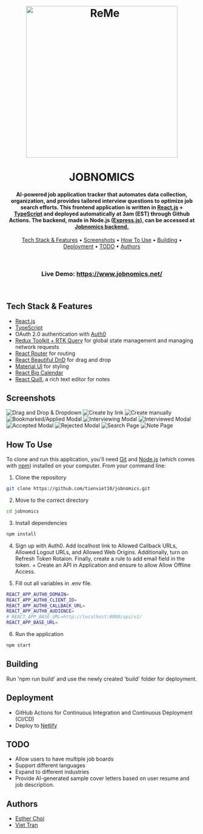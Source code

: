 <h1 align="center">
  <br>
  <a href="https://jobnomics.net/"><img src="https://user-images.githubusercontent.com/70352144/228985158-dbfd0ef1-3df7-4628-8161-5011e6db8cf0.png" alt="ReMe" width="400"></a>
  <br>
  <br>
  JOBNOMICS
  <br>

</h1>

<h4 align="center">AI-powered job application tracker that automates data collection, organization, and provides tailored interview questions to optimize job search efforts. This frontend application is written in <a href="https://reactjs.org/">React.js</a> + <a href="https://www.typescriptlang.org/">TypeScript</a> and deployed automatically at 3am (EST) through Github Actions. The backend, made in Node.js (<a href="https://expressjs.com/">Express.js</a>), can be accessed at <a href="https://github.com/esther-sh-choi/jobnomics-api">Jobnomics backend.</a></h4>

<p align="center">
  <a href="#key-features">Tech Stack & Features</a> •
  <a href="#screenshots">Screenshots</a> •
  <a href="#how-to-use">How To Use</a> •
  <a href="#building">Building</a> •
  <a href="#deployment">Deployment</a> •
  <a href="#todo">TODO</a> •
  <a href="#authors">Authors</a> 
</p>

<br>
<h3 align="center">Live Demo: <a href="https://www.jobnomics.net/">https://www.jobnomics.net/</a></h3>
<br>

## Tech Stack & Features

- [React.js](https://reactjs.org)
- [TypeScript](https://www.typescriptlang.org/)
- OAuth 2.0 authentication with [Auth0](https://auth0.com/)
- [Redux Toolkit + RTK Query](https://redux-toolkit.js.org/) for global state management and managing network requests
- [React Router](https://reactrouter.com/) for routing
- [React Beautiful DnD](https://github.com/atlassian/react-beautiful-dnd) for drag and drop
- [Material UI](https://mui.com/) for styling
- [React Big Calendar](https://github.com/jquense/react-big-calendar)
- [React Quill](https://github.com/jquense/react-big-calendar), a rich text editor for notes

## Screenshots

![Drag and Drop & Dropdown](https://github.com/tienviet10/jobnomics/blob/dev/public/screenshots/dragdrop_dropdown_date.gif?raw=true)
![Create by link](https://github.com/tienviet10/jobnomics/blob/dev/public/screenshots/create_link.png?raw=true)
![Create manually](https://github.com/tienviet10/jobnomics/blob/dev/public/screenshots/create_manual.png?raw=true)
![Bookmarked/Applied Modal](https://github.com/tienviet10/jobnomics/blob/dev/public/screenshots/bookmarked_applied_modal.gif?raw=true)
![Interviewing Modal](https://github.com/tienviet10/jobnomics/blob/dev/public/screenshots/interviewing_modal.gif?raw=true)
![Interviewed Modal](https://github.com/tienviet10/jobnomics/blob/dev/public/screenshots/interviewed_modal.gif?raw=true)
![Accepted Modal](https://github.com/tienviet10/jobnomics/blob/dev/public/screenshots/accepted_modal.png?raw=true)
![Rejected Modal](https://github.com/tienviet10/jobnomics/blob/dev/public/screenshots/rejected_modal.gif?raw=true)
![Search Page](https://github.com/tienviet10/jobnomics/blob/dev/public/screenshots/search_page.gif?raw=true)
![Note Page](https://github.com/tienviet10/jobnomics/blob/dev/public/screenshots/note_page.gif?raw=true)

## How To Use

To clone and run this application, you'll need [Git](https://git-scm.com) and [Node.js](https://nodejs.org/en/download/) (which comes with [npm](http://npmjs.com)) installed on your computer. From your command line:

1. Clone the repository

```sh
git clone https://github.com/tienviet10/jobnomics.git
```

2. Move to the correct directory

```sh
cd jobnomics
```

3. Install dependencies

```sh
npm install
```

4. Sign up with Auth0. Add localhost link to Allowed Callback URLs, Allowed Logout URLs, and Allowed Web Origins. Additionally, turn on Refresh Token Rotaion. Finally, create a rule to add email field in the token. + Create an API in Application and ensure to allow Allow Offline Access.

5. Fill out all variables in .env file.

```sh
REACT_APP_AUTH0_DOMAIN=
REACT_APP_AUTH0_CLIENT_ID=
REACT_APP_AUTH0_CALLBACK_URL=
REACT_APP_AUTH0_AUDIENCE=
# REACT_APP_BASE_URL=http://localhost:8080/api/v1/
REACT_APP_BASE_URL=
```

6. Run the application

```sh
npm start
```

## Building

Run 'npm run build' and use the newly created 'build' folder for deployment.

## Deployment

- GitHub Actions for Continuous Integration and Continuous Deployment (CI/CD)
- Deploy to <a href="https://www.netlify.com">Netlify</a>

## TODO

- Allow users to have multiple job boards
- Support different languages
- Expand to different industries
- Provide AI-generated sample cover letters based on user resume and job description.

## Authors

- <a href="https://github.com/esther-sh-choi">Esther Choi</a>
- <a href="https://github.com/tienviet10">Viet Tran</a>
